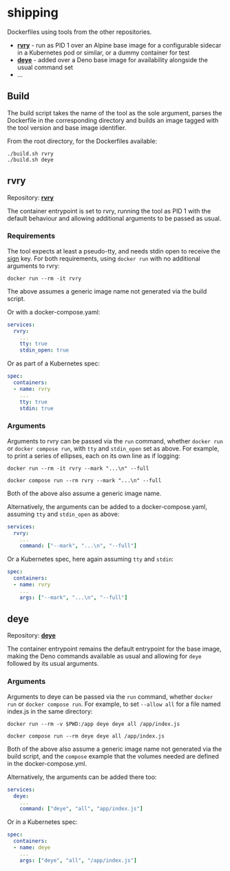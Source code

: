 # shipping

Dockerfiles using tools from the other repositories.

- **[rvry](#rvry)** - run as PID 1 over an Alpine base image for a configurable sidecar in a Kubernetes pod or similar, or a dummy container for test
- **[deye](#deye)** - added over a Deno base image for availability alongside the usual command set
- ...

## Build

The build script takes the name of the tool as the sole argument, parses the Dockerfile in the corresponding directory and builds an image tagged with the tool version and base image identifier.

From the root directory, for the Dockerfiles available:

```shell
./build.sh rvry
./build.sh deye
```

## rvry

Repository: **[rvry](https://github.com/barcek/rvry)**

The container entrypoint is set to rvry, running the tool as PID 1 with the default behaviour and allowing additional arguments to be passed as usual.

### Requirements

The tool expects at least a pseudo-tty, and needs stdin open to receive the [sign](https://github.com/barcek/rvry#defaults) key. For both requirements, using `docker run` with no additional arguments to rvry:

```shell
docker run --rm -it rvry
```

The above assumes a generic image name not generated via the build script.

Or with a docker-compose.yaml:

```yaml
services:
  rvry:
    ...
    tty: true
    stdin_open: true
```

Or as part of a Kubernetes spec:

```yaml
spec:
  containers:
  - name: rvry
    ...
    tty: true
    stdin: true
```

### Arguments

Arguments to rvry can be passed via the `run` command, whether `docker run` or `docker compose run`, with `tty` and `stdin_open` set as above. For example, to print a series of ellipses, each on its own line as if logging:

```shell
docker run --rm -it rvry --mark "...\n" --full
```

```shell
docker compose run --rm rvry --mark "...\n" --full
```

Both of the above also assume a generic image name.

Alternatively, the arguments can be added to a docker-compose.yaml, assuming `tty` and `stdin_open` as above:

```yaml
services:
  rvry:
    ...
    command: ["--mark", "...\n", "--full"]
```

Or a Kubernetes spec, here again assuming `tty` and `stdin`:

```yaml
spec:
  containers:
  - name: rvry
    ...
    args: ["--mark", "...\n", "--full"]
```

## deye

Repository: **[deye](https://github.com/barcek/deye)**

The container entrypoint remains the default entrypoint for the base image, making the Deno commands available as usual and allowing for `deye` followed by its usual arguments.

### Arguments

Arguments to deye can be passed via the `run` command, whether `docker run` or `docker compose run`. For example, to set `--allow all` for a file named index.js in the same directory:

```shell
docker run --rm -v $PWD:/app deye deye all /app/index.js
```

```shell
docker compose run --rm deye deye all /app/index.js
```

Both of the above also assume a generic image name not generated via the build script, and the `compose` example that the volumes needed are defined in the docker-compose.yml.

Alternatively, the arguments can be added there too:

```yaml
services:
  deye:
    ...
    command: ["deye", "all", "app/index.js"]
```

Or in a Kubernetes spec:

```yaml
spec:
  containers:
  - name: deye
    ...
    args: ["deye", "all", "/app/index.js"]
```
